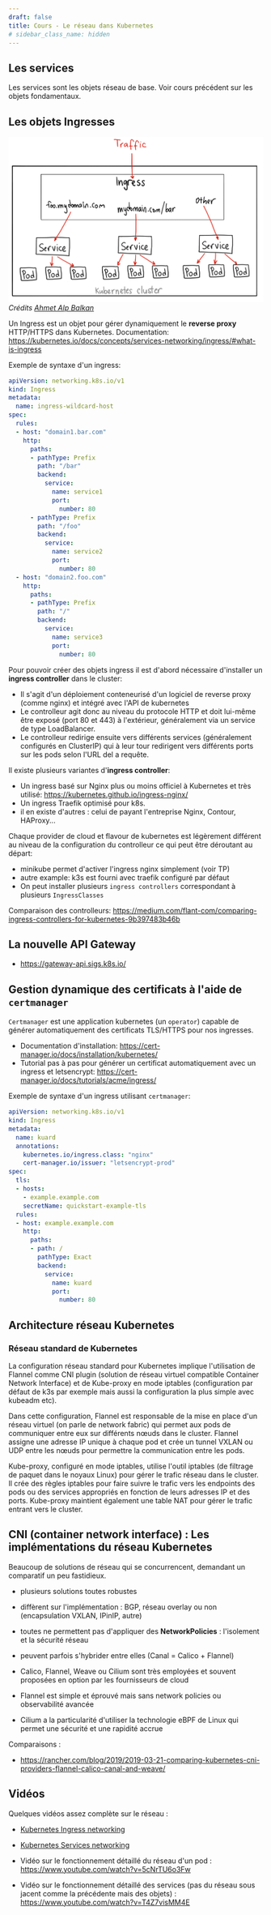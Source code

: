 ```yaml
---
draft: false
title: Cours - Le réseau dans Kubernetes
# sidebar_class_name: hidden
---
```



## Les services

Les services sont les objets réseau de base. Voir cours précédent sur les objets fondamentaux.


## Les objets Ingresses

![](images/ingress.png)
*Crédits [Ahmet Alp Balkan](https://medium.com/@ahmetb)*

Un Ingress est un objet pour gérer dynamiquement le **reverse proxy** HTTP/HTTPS dans Kubernetes. Documentation: https://kubernetes.io/docs/concepts/services-networking/ingress/#what-is-ingress

Exemple de syntaxe d'un ingress:

```yaml
apiVersion: networking.k8s.io/v1
kind: Ingress
metadata:
  name: ingress-wildcard-host
spec:
  rules:
  - host: "domain1.bar.com"
    http:
      paths:
      - pathType: Prefix
        path: "/bar"
        backend:
          service:
            name: service1
            port:
              number: 80
      - pathType: Prefix
        path: "/foo"
        backend:
          service:
            name: service2
            port:
              number: 80
  - host: "domain2.foo.com"
    http:
      paths:
      - pathType: Prefix
        path: "/"
        backend:
          service:
            name: service3
            port:
              number: 80
```

Pour pouvoir créer des objets ingress il est d'abord nécessaire d'installer un **ingress controller** dans le cluster:

- Il s'agit d'un déploiement conteneurisé d'un logiciel de reverse proxy (comme nginx) et intégré avec l'API de kubernetes
- Le controlleur agit donc au niveau du protocole HTTP et doit lui-même être exposé (port 80 et 443) à l'extérieur, généralement via un service de type LoadBalancer.
- Le controlleur redirige ensuite vers différents services (généralement configurés en ClusterIP) qui à leur tour redirigent vers différents ports sur les pods selon l'URL del a requête.

Il existe plusieurs variantes d'**ingress controller**:

- Un ingress basé sur Nginx plus ou moins officiel à Kubernetes et très utilisé: https://kubernetes.github.io/ingress-nginx/
- Un ingress Traefik optimisé pour k8s.
- il en existe d'autres : celui de payant l'entreprise Nginx, Contour, HAProxy...

Chaque provider de cloud et flavour de kubernetes est légèrement différent au niveau de la configuration du controlleur ce qui peut être déroutant au départ:

- minikube permet d'activer l'ingress nginx simplement (voir TP)
- autre example: k3s est fourni avec traefik configuré par défaut
- On peut installer plusieurs `ingress controllers` correspondant à plusieurs `IngressClasses`

Comparaison des controlleurs: <https://medium.com/flant-com/comparing-ingress-controllers-for-kubernetes-9b397483b46b>

## La nouvelle API Gateway

- https://gateway-api.sigs.k8s.io/

## Gestion dynamique des certificats à l'aide de `certmanager`

`Certmanager` est une application kubernetes (un `operator`) capable de générer automatiquement des certificats TLS/HTTPS pour nos ingresses.

- Documentation d'installation: https://cert-manager.io/docs/installation/kubernetes/
- Tutorial pas à pas pour générer un certificat automatiquement avec un ingress et letsencrypt: https://cert-manager.io/docs/tutorials/acme/ingress/

Exemple de syntaxe d'un ingress utilisant `certmanager`:

```yaml
apiVersion: networking.k8s.io/v1 
kind: Ingress
metadata:
  name: kuard
  annotations:
    kubernetes.io/ingress.class: "nginx"    
    cert-manager.io/issuer: "letsencrypt-prod"
spec:
  tls:
  - hosts:
    - example.example.com
    secretName: quickstart-example-tls
  rules:
  - host: example.example.com
    http:
      paths:
      - path: /
        pathType: Exact
        backend:
          service:
            name: kuard
            port:
              number: 80
```

## Architecture réseau Kubernetes

### Réseau standard de Kubernetes

La configuration réseau standard pour Kubernetes implique l'utilisation de Flannel comme CNI plugin (solution de réseau virtuel compatible Container Network Interface) et de Kube-proxy en mode iptables (configuration par défaut de k3s par exemple mais aussi la configuration la plus simple avec kubeadm etc).

Dans cette configuration, Flannel est responsable de la mise en place d'un réseau virtuel (on parle de network fabric) qui permet aux pods de communiquer entre eux sur différents nœuds dans le cluster. Flannel assigne une adresse IP unique à chaque pod et crée un tunnel VXLAN ou UDP entre les nœuds pour permettre la communication entre les pods.

Kube-proxy, configuré en mode iptables, utilise l'outil iptables (de filtrage de paquet dans le noyaux Linux)  pour gérer le trafic réseau dans le cluster. Il crée des règles iptables pour faire suivre le trafic vers les endpoints des pods ou des services appropriés en fonction de leurs adresses IP et des ports. Kube-proxy maintient également une table NAT pour gérer le trafic entrant vers le cluster.


## CNI (container network interface) : Les implémentations du réseau Kubernetes

Beaucoup de solutions de réseau qui se concurrencent, demandant un comparatif un peu fastidieux.

  - plusieurs solutions toutes robustes
  - diffèrent sur l'implémentation : BGP, réseau overlay ou non (encapsulation VXLAN, IPinIP, autre)
  - toutes ne permettent pas d'appliquer des **NetworkPolicies** : l'isolement et la sécurité réseau
  - peuvent parfois s'hybrider entre elles (Canal = Calico + Flannel)

- Calico, Flannel, Weave ou Cilium sont très employées et souvent proposées en option par les fournisseurs de cloud
- Flannel est simple et éprouvé mais sans network policies ou observabilité avancée
- Cilium a la particularité d'utiliser la technologie eBPF de Linux qui permet une sécurité et une rapidité accrue

Comparaisons :
- <https://rancher.com/blog/2019/2019-03-21-comparing-kubernetes-cni-providers-flannel-calico-canal-and-weave/>

## Vidéos

Quelques vidéos assez complète sur le réseau :
- [Kubernetes Ingress networking](https://www.youtube.com/watch?v=40VfZ_nIFWI&list=PLoWxE_5hnZUZMWrEON3wxMBoIZvweGeiq&index=5)
- [Kubernetes Services networking](https://www.youtube.com/watch?v=NFApeJRXos4&list=PLoWxE_5hnZUZMWrEON3wxMBoIZvweGeiq&index=4)

- Vidéo sur le fonctionnement détaillé du réseau d'un pod : https://www.youtube.com/watch?v=5cNrTU6o3Fw
- Vidéo sur le fonctionnement détaillé des services (pas du réseau sous jacent comme la précédente mais des objets) : https://www.youtube.com/watch?v=T4Z7visMM4E